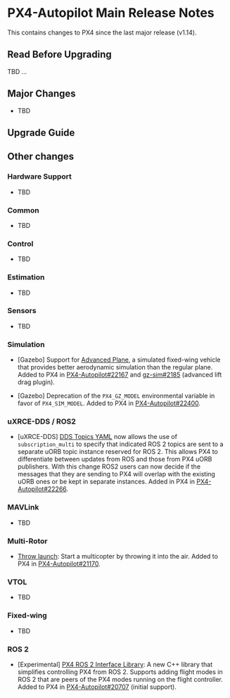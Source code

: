 # PX4-Autopilot Main Release Notes

This contains changes to PX4 since the last major release (v1.14).

## Read Before Upgrading

TBD ...

## Major Changes

- TBD

## Upgrade Guide

## Other changes

### Hardware Support

- TBD

### Common

- TBD

### Control

- TBD

### Estimation

- TBD

### Sensors

- TBD

### Simulation

- [Gazebo] Support for [Advanced Plane](../sim_gazebo_gz/vehicles.md#advanced-plane), a simulated fixed-wing vehicle that provides better aerodynamic simulation than the regular plane.
  Added to PX4 in [PX4-Autopilot#22167](https://github.com/PX4/PX4-Autopilot/pull/22167) and [gz-sim#2185](https://github.com/gazebosim/gz-sim/pull/2185) (advanced lift drag plugin).

- [Gazebo] Deprecation of the `PX4_GZ_MODEL` environmental variable in favor of `PX4_SIM_MODEL`.
  Added to PX4 in [PX4-Autopilot#22400](https://github.com/PX4/PX4-Autopilot/pull/22400).

### uXRCE-DDS / ROS2

- [uXRCE-DDS] [DDS Topics YAML](../middleware/uxrce_dds.md#dds-topics-yaml) now allows the use of `subscription_multi` to specify that indicated ROS 2 topics are sent to a separate uORB topic instance reserved for ROS 2.
  This allows PX4 to differentiate between updates from ROS and those from PX4 uORB publishers.
  With this change ROS2 users can now decide if the messages that they are sending to PX4 will overlap with the existing uORB ones or be kept in separate instances.
  Added in PX4 in [PX4-Autopilot#22266](https://github.com/PX4/PX4-Autopilot/pull/22266).

### MAVLink

- TBD

### Multi-Rotor

- [Throw launch](../flight_modes_mc/throw_launch.md): Start a multicopter by throwing it into the air.
  Added to PX4 in [PX4-Autopilot#21170](https://github.com/PX4/PX4-Autopilot/pull/21170).

### VTOL

- TBD

### Fixed-wing

- TBD

### ROS 2

- [Experimental] [PX4 ROS 2 Interface Library](../ros2/px4_ros2_interface_lib.md): A new C++ library that simplifies controlling PX4 from ROS 2.
  Supports adding flight modes in ROS 2 that are peers of the PX4 modes running on the flight controller.
  Added to PX4 in [PX4-Autopilot#20707](https://github.com/PX4/PX4-Autopilot/pull/20707) (initial support).

